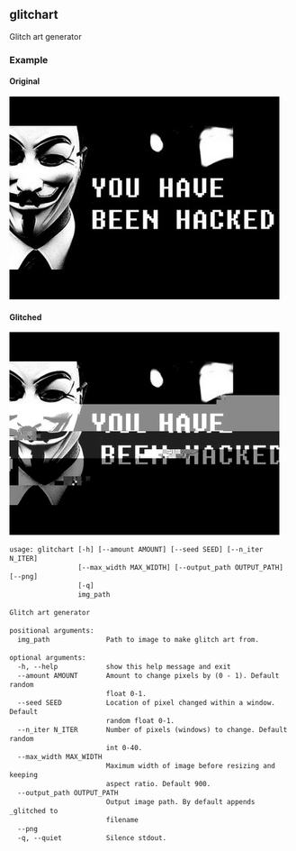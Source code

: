 ## glitchart
Glitch art generator

### Example

#### Original
![Original](https://raw.githubusercontent.com/lqdc/glitch/master/examples/hax0red.jpg)

#### Glitched
![Glitched](https://raw.githubusercontent.com/lqdc/glitch/master/examples/hax0red_glitched.png)


```
usage: glitchart [-h] [--amount AMOUNT] [--seed SEED] [--n_iter N_ITER]
                 [--max_width MAX_WIDTH] [--output_path OUTPUT_PATH] [--png]
                 [-q]
                 img_path

Glitch art generator

positional arguments:
  img_path              Path to image to make glitch art from.

optional arguments:
  -h, --help            show this help message and exit
  --amount AMOUNT       Amount to change pixels by (0 - 1). Default random
                        float 0-1.
  --seed SEED           Location of pixel changed within a window. Default
                        random float 0-1.
  --n_iter N_ITER       Number of pixels (windows) to change. Default random
                        int 0-40.
  --max_width MAX_WIDTH
                        Maximum width of image before resizing and keeping
                        aspect ratio. Default 900.
  --output_path OUTPUT_PATH
                        Output image path. By default appends _glitched to
                        filename
  --png
  -q, --quiet           Silence stdout.

```
